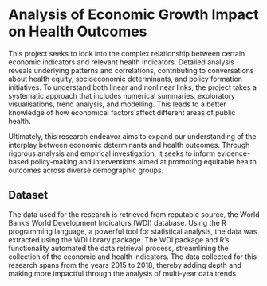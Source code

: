 # Analysis of Economic Growth Impact on Health Outcomes
This project seeks to look into the complex relationship between certain economic indicators and relevant health indicators. Detailed
analysis reveals underlying patterns and correlations, contributing to conversations about health equity, socioeconomic determinants, and policy formation initiatives. To understand both linear and nonlinear links, the project takes a systematic approach that includes numerical summaries, exploratory visualisations, trend
analysis, and modelling. This leads to a better knowledge of how economical factors affect different areas of public health.

Ultimately, this research endeavor aims to expand our understanding of the interplay between economic determinants and health outcomes. Through rigorous analysis and empirical investigation, it seeks to inform evidence-based policy-making and interventions aimed at promoting equitable health outcomes across diverse demographic groups.

## Dataset
The data used for the research is retrieved from reputable source, the World Bank’s World Development Indicators (WDI) database. Using the R programming language, a powerful tool for statistical analysis, the data was extracted using the WDI library package. The WDI package and R’s functionality automated the data
retrieval process, streamlining the collection of the economic and health indicators. The data collected for this research spans from the years 2015 to 2018, thereby adding depth and making more impactful through the analysis of multi-year data trends
